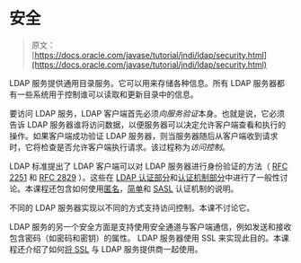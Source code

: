 # 安全

> 原文： [https://docs.oracle.com/javase/tutorial/jndi/ldap/security.html](https://docs.oracle.com/javase/tutorial/jndi/ldap/security.html)

LDAP 服务提供通用目录服务。它可以用来存储各种信息。所有 LDAP 服务器都有一些系统用于控制谁可以读取和更新目录中的信息。

要访问 LDAP 服务，LDAP 客户端首先必须*向服务验证*本身。也就是说，它必须告诉 LDAP 服务器谁将访问数据，以便服务器可以决定允许客户端查看和执行的操作。如果客户端成功验证 LDAP 服务器，则当服务器随后从客户端收到请求时，它将检查是否允许客户端执行请求。该过程称为*访问控制*。

LDAP 标准提出了 LDAP 客户端可以对 LDAP 服务器进行身份验证的方法（ [RFC 2251](http://www.ietf.org/rfc/rfc2251.txt) 和 [RFC 2829](http://www.ietf.org/rfc/rfc2829.txt) ）。这些在 [LDAP 认证部分](authentication.html)和[认证机制部分](auth_mechs.html)中进行了一般性讨论。本课程还包含如何使用[匿名](anonymous.html)，[简单](simple.html)和 [SASL](sasl.html) 认证机制的说明。

不同的 LDAP 服务器实现以不同的方式支持访问控制。本课不讨论它。

LDAP 服务的另一个安全方面是支持使用安全通道与客户端通信，例如发送和接收包含密码（如密码和密钥）的属性。 LDAP 服务器使用 SSL 来实现此目的。本课程还介绍了如何[将 SSL](ssl.html) 与 LDAP 服务提供商一起使用。